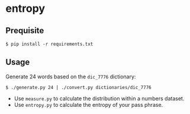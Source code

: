 # entropy

## Prequisite

  `$ pip install -r requirements.txt`

## Usage

Generate 24 words based on the `dic_7776` dictionary:

  `$ ./generate.py 24 | ./convert.py dictionaries/dic_7776`

- Use `measure.py` to calculate the distribution within a numbers dataset.
- Use `entropy.py` to calculate the entropy of your pass phrase.
